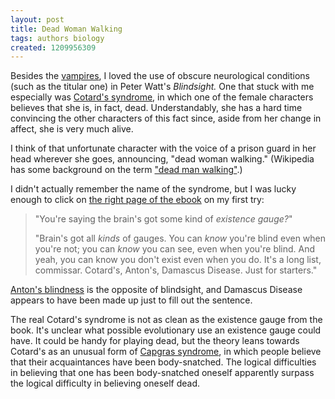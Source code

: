```yaml
---
layout: post
title: Dead Woman Walking
tags: authors biology
created: 1209956309
---
```

Besides the [vampires](http://www.mcdemarco.net/node/401), I loved the use of obscure neurological conditions (such as the titular one) in Peter Watt's *Blindsight.*  One that stuck with me especially was [Cotard's syndrome](http://en.wikipedia.org/wiki/Cotard_delusion), in which one of the female characters believes that she is, in fact, dead.  Understandably, she has a hard time convincing the other characters of this fact since, aside from her change in affect, she is very much alive.

I think of that unfortunate character with the voice of a prison guard in her head wherever she goes, announcing, "dead woman walking."  (Wikipedia has some background on the term ["dead man walking"](http://en.wikipedia.org/wiki/Dead_Man_Walking#Name).)

I didn't actually remember the name of the syndrome, but I was lucky enough to click on [the right page of the ebook](http://manybooks.net/pages/wattspother06Blindsight/139.html) on my first try:

> "You're saying the brain's got some kind of *existence gauge?*"
>
> "Brain's got all *kinds* of gauges. You can *know* you're blind even when you're not; you can *know* you can see, even when you're blind. And yeah, you can know you don't exist even when you do. It's a long list, commissar. Cotard's, Anton's, Damascus Disease. Just for starters."

[Anton's blindness](http://en.wikipedia.org/wiki/Anton-Babinski_syndrome) is the opposite of blindsight, and Damascus Disease appears to have been made up just to fill out the sentence.

The real Cotard's syndrome is not as clean as the existence gauge from the book.  It's unclear what possible evolutionary use an existence gauge could have.  It could be handy for playing dead, but the theory leans towards Cotard's as an unusual form of [Capgras syndrome](http://en.wikipedia.org/wiki/Capgras_delusion), in which people believe that their acquaintances have been body-snatched.  The logical difficulties in believing that one has been body-snatched oneself apparently surpass the logical difficulty in believing oneself dead.
